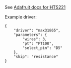 
See [Adafruit docs for HTS221](https://learn.adafruit.com/adafruit-hts221-temperature-humidity-sensor)

Example driver:

```
{
    "driver": "max31865", 
    "parameters": {
        "wires": 3, 
        "pt": "PT100", 
        "select_pin": "D5"
    },
    "skip": "resistance"
}
``` 
